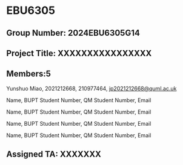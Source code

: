 # EBU6305

## Group Number: 2024EBU6305G14

## Project Title: XXXXXXXXXXXXXXXX

## Members:5

Yunshuo Miao, 2021212668, 210977464, jp2021212668@quml.ac.uk

Name, BUPT Student Number, QM Student Number, Email

Name, BUPT Student Number, QM Student Number, Email

Name, BUPT Student Number, QM Student Number, Email

Name, BUPT Student Number, QM Student Number, Email

## Assigned TA: XXXXXXX
